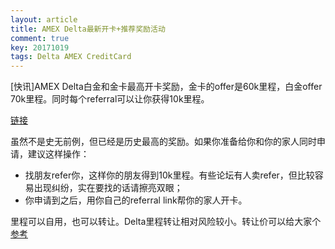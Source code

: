 ```yaml
---
layout: article
title: AMEX Delta最新开卡+推荐奖励活动
comment: true
key: 20171019
tags: Delta AMEX CreditCard
---
```


[快讯]AMEX Delta白金和金卡最高开卡奖励，金卡的offer是60k里程，白金offer 70k里程。同时每个referral可以让你获得10k里程。

[链接][delta]

虽然不是史无前例，但已经是历史最高的奖励。如果你准备给你和你的家人同时申请，建议这样操作：

* 找朋友refer你，这样你的朋友得到10k里程。有些论坛有人卖refer，但比较容易出现纠纷，实在要找的话请擦亮双眼；
* 你申请到之后，用你自己的referral link帮你的家人开卡。

里程可以自用，也可以转让。Delta里程转让相对风险较小。转让价可以给大家个[参考][deltavalue]

[delta]: https://www.deltaamexcard.com/campaign/fall-lto-2017/
[deltavalue]: https://imgur.com/a/36H3W

 
